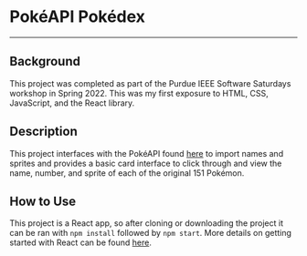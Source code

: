 # PokéAPI Pokédex
---

## Background
This project was completed as part of the Purdue IEEE Software Saturdays workshop in Spring 2022. This was my first exposure to HTML, CSS, JavaScript, and the React library.

## Description
This project interfaces with the PokéAPI found <a href = https://pokeapi.co>here</a> to import names and sprites and provides a basic card interface to click through and view the name, number, and sprite of each of the original 151 Pokémon.

## How to Use
This project is a React app, so after cloning or downloading the project it can be ran with `npm install` followed by `npm start`. More details on getting started with React can be found <a href = https://reactjs.org/docs/getting-started.htmlhttps://reactjs.org/docs/getting-started.html>here</a>.